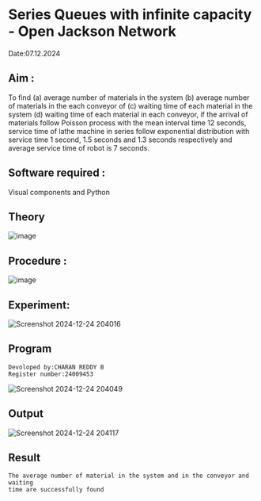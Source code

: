 # Series Queues with infinite capacity - Open Jackson Network
Date:07.12.2024

## Aim :
To find (a) average number of materials in the system (b) average number of materials in the each conveyor of (c) waiting time of each material in the system (d) waiting time of each material in each conveyor, if the arrival  of materials follow Poisson process with the mean interval time 12 seconds, service time of  lathe machine in series follow exponential distribution  with service time  1 second, 1.5 seconds and 1.3 seconds respectively and average service time of robot is 7 seconds.

## Software required :
Visual components and Python

## Theory

![image](https://user-images.githubusercontent.com/103921593/203239736-7b81f599-71a8-4ae7-b63e-5d98acd9ea54.png)


## Procedure :

![image](https://user-images.githubusercontent.com/103921593/203239789-bc870dce-6727-487b-a0e2-4fc3f5114889.png)


## Experiment:
![Screenshot 2024-12-24 204016](https://github.com/user-attachments/assets/38403271-8662-47ef-aa2d-c470d3d7b524)



## Program
```
Devoloped by:CHARAN REDDY B
Register number:24009453
```

![Screenshot 2024-12-24 204049](https://github.com/user-attachments/assets/30517c25-225d-4984-821f-fff8f084d375)



## Output
![Screenshot 2024-12-24 204117](https://github.com/user-attachments/assets/286e9149-0924-4111-8683-83c4c7f504ef)



## Result
```
The average number of material in the system and in the conveyor and waiting
time are successfully found
```
